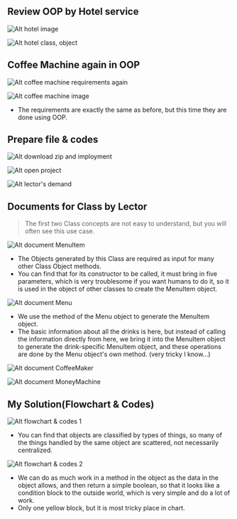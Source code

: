## **Review OOP by Hotel service**

![Alt hotel image](pic/01.jpg)

![Alt hotel class, object](pic/02.jpg)

## **Coffee Machine again in OOP**

![Alt coffee machine requirements again](pic/03.jpg)

![Alt coffee machine image](pic/04.jpg)

- The requirements are exactly the same as before, but this time they are done using OOP.

## **Prepare file & codes**

![Alt download zip and imployment](pic/05.jpg)

![Alt open project](pic/06.jpg)

![Alt lector's demand](pic/07.jpg)

## **Documents for Class by Lector**

> The first two Class concepts are not easy to understand, but you will often see this use case.

![Alt document MenuItem](pic/08.jpg)

- The Objects generated by this Class are required as input for many other Class Object methods.
- You can find that for its constructor to be called, it must bring in five parameters, which is very troublesome if you want humans to do it, so it is used in the object of other classes to create the MenuItem object.

![Alt document Menu](pic/09.jpg)

- We use the method of the Menu object to generate the MenuItem object.
- The basic information about all the drinks is here, but instead of calling the information directly from here, we bring it into the MenuItem object to generate the drink-specific MenuItem object, and these operations are done by the Menu object's own method. (very tricky I know...)

![Alt document CoffeeMaker](pic/10.jpg)

![Alt document MoneyMachine](pic/11.jpg)

## **My Solution(Flowchart & Codes)**

![Alt flowchart & codes 1](pic/12.jpg)

- You can find that objects are classified by types of things, so many of the things handled by the same object are scattered, not necessarily centralized.

![Alt flowchart & codes 2](pic/13.jpg)

- We can do as much work in a method in the object as the data in the object allows, and then return a simple boolean, so that it looks like a condition block to the outside world, which is very simple and do a lot of work.
- Only one yellow block, but it is most tricky place in chart.
